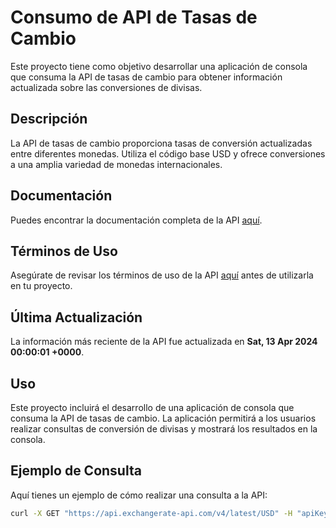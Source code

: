 # Consumo de API de Tasas de Cambio

Este proyecto tiene como objetivo desarrollar una aplicación de consola que consuma la API de tasas de cambio para obtener información actualizada sobre las conversiones de divisas.

## Descripción

La API de tasas de cambio proporciona tasas de conversión actualizadas entre diferentes monedas. Utiliza el código base USD y ofrece conversiones a una amplia variedad de monedas internacionales.

## Documentación

Puedes encontrar la documentación completa de la API [aquí](https://www.exchangerate-api.com/docs).

## Términos de Uso

Asegúrate de revisar los términos de uso de la API [aquí](https://www.exchangerate-api.com/terms) antes de utilizarla en tu proyecto.

## Última Actualización

La información más reciente de la API fue actualizada en **Sat, 13 Apr 2024 00:00:01 +0000**.

## Uso

Este proyecto incluirá el desarrollo de una aplicación de consola que consuma la API de tasas de cambio. La aplicación permitirá a los usuarios realizar consultas de conversión de divisas y mostrará los resultados en la consola.

## Ejemplo de Consulta

Aquí tienes un ejemplo de cómo realizar una consulta a la API:

```bash
curl -X GET "https://api.exchangerate-api.com/v4/latest/USD" -H "apiKey: {inserta_tu_api_key_aquí}"